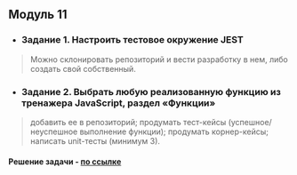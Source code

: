 ## Модуль 11
- ### Задание 1. Настроить тестовое окружение JEST

> Можно склонировать репозиторий и вести разработку в нем, либо создать свой собственный.

- ### Задание 2. Выбрать любую реализованную функцию из тренажера JavaScript, раздел «Функции»

> добавить ее в репозиторий;
> продумать тест-кейсы (успешное/неуспешное выполнение функции);
> продумать корнер-кейсы; 
> написать unit-тесты (минимум 3).

#### Решение задачи - [по ссылке]([https://github.com/ulyanachernova/module11_homework/tree/main/src])
